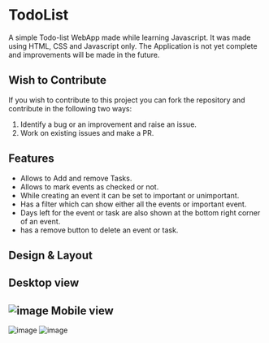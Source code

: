 # TodoList
A simple Todo-list WebApp made while learning Javascript.
It was made using HTML, CSS and Javascript only.
The Application is not yet complete and improvements will be made in the future.

## Wish to Contribute
If you wish to contribute to this project you can fork the repository and contribute in the following two ways:
1) Identify a bug or an improvement and raise an issue.
2) Work on existing issues and make a PR.

## Features
* Allows to Add and remove Tasks.
* Allows to mark events as checked or not.
* While creating an event it can be set to important or unimportant.
* Has a filter which can show either all the events or important event.
* Days left for the event or task are also shown at the bottom right corner of an event.
* has a remove button to delete an event or task.

## Design & Layout

**Desktop view**
---
![image](https://user-images.githubusercontent.com/79650434/122626939-73d14d80-d0ca-11eb-89d3-e22952630b12.png)
**Mobile view**
---
![image](https://user-images.githubusercontent.com/79650434/122627028-c9a5f580-d0ca-11eb-8cb0-eb6b73f0226a.png)
![image](https://user-images.githubusercontent.com/79650434/122627073-fbb75780-d0ca-11eb-9011-efc1952ece64.png)



